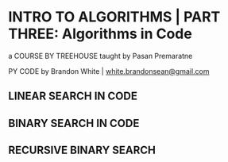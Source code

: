 # INTRO TO ALGORITHMS | PART THREE: Algorithms in Code

a COURSE BY TREEHOUSE
taught by Pasan Premaratne

PY CODE by Brandon White | white.brandonsean@gmail.com

## LINEAR SEARCH IN CODE

## BINARY SEARCH IN CODE

## RECURSIVE BINARY SEARCH
